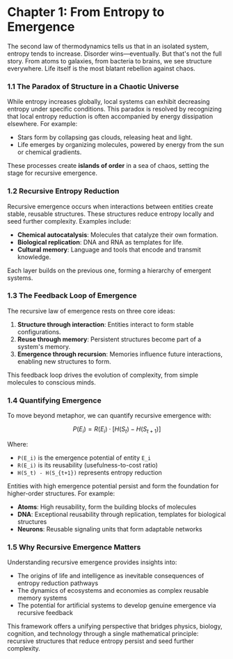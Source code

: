 # Chapter 1: From Entropy to Emergence

The second law of thermodynamics tells us that in an isolated system, entropy tends to increase. Disorder wins—eventually. But that's not the full story. From atoms to galaxies, from bacteria to brains, we see structure everywhere. Life itself is the most blatant rebellion against chaos.

### 1.1 The Paradox of Structure in a Chaotic Universe

While entropy increases globally, local systems can exhibit decreasing entropy under specific conditions. This paradox is resolved by recognizing that local entropy reduction is often accompanied by energy dissipation elsewhere. For example:
- Stars form by collapsing gas clouds, releasing heat and light.
- Life emerges by organizing molecules, powered by energy from the sun or chemical gradients.

These processes create **islands of order** in a sea of chaos, setting the stage for recursive emergence.

### 1.2 Recursive Entropy Reduction

Recursive emergence occurs when interactions between entities create stable, reusable structures. These structures reduce entropy locally and seed further complexity. Examples include:
- **Chemical autocatalysis**: Molecules that catalyze their own formation.
- **Biological replication**: DNA and RNA as templates for life.
- **Cultural memory**: Language and tools that encode and transmit knowledge.

Each layer builds on the previous one, forming a hierarchy of emergent systems.

### 1.3 The Feedback Loop of Emergence

The recursive law of emergence rests on three core ideas:
1. **Structure through interaction**: Entities interact to form stable configurations.
2. **Reuse through memory**: Persistent structures become part of a system's memory.
3. **Emergence through recursion**: Memories influence future interactions, enabling new structures to form.

This feedback loop drives the evolution of complexity, from simple molecules to conscious minds.

### 1.4 Quantifying Emergence

To move beyond metaphor, we can quantify recursive emergence with:

```math
P(E_i) = R(E_i) \cdot \left[H(S_t) - H(S_{t+1})\right]
```

Where:
- `P(E_i)` is the emergence potential of entity `E_i`
- `R(E_i)` is its reusability (usefulness-to-cost ratio)
- `H(S_t) - H(S_{t+1})` represents entropy reduction

Entities with high emergence potential persist and form the foundation for higher-order structures. For example:
- **Atoms**: High reusability, form the building blocks of molecules
- **DNA**: Exceptional reusability through replication, templates for biological structures
- **Neurons**: Reusable signaling units that form adaptable networks

### 1.5 Why Recursive Emergence Matters

Understanding recursive emergence provides insights into:
- The origins of life and intelligence as inevitable consequences of entropy reduction pathways
- The dynamics of ecosystems and economies as complex reusable memory systems
- The potential for artificial systems to develop genuine emergence via recursive feedback

This framework offers a unifying perspective that bridges physics, biology, cognition, and technology through a single mathematical principle: recursive structures that reduce entropy persist and seed further complexity.

